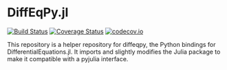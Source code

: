 # DiffEqPy.jl

[![Build Status](https://github.com/SciML/DiffEqPy.jl/workflows/CI/badge.svg)](https://github.com/SciML/DiffEqPy.jl/actions?query=workflow%3ACI)
[![Coverage Status](https://coveralls.io/repos/ChrisRackauckas/DiffEqPy.jl/badge.svg?branch=master&service=github)](https://coveralls.io/github/ChrisRackauckas/DiffEqPy.jl?branch=master)
[![codecov.io](http://codecov.io/github/ChrisRackauckas/DiffEqPy.jl/coverage.svg?branch=master)](http://codecov.io/github/ChrisRackauckas/DiffEqPy.jl?branch=master)

This repository is a helper repository for diffeqpy, the Python bindings for
DifferentialEquations.jl. It imports and slightly modifies the Julia package
to make it compatible with a pyjulia interface.
